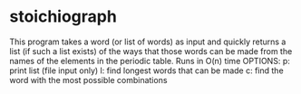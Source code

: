 # stoichiograph

This program takes a word (or list of words) as input and quickly returns
a list (if such a list exists) of the ways that those words can be made from
the names of the elements in the periodic table.
Runs in O(n) time
OPTIONS:
      p: print list (file input only)
      l: find longest words that can be made
      c: find the word with the most possible combinations
